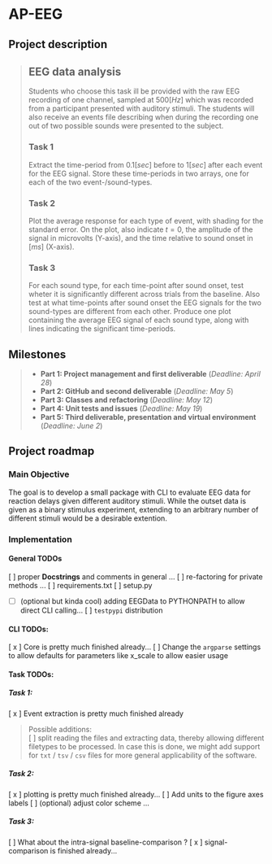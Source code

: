 # AP-EEG

## Project description
> ## EEG data analysis
> Students who choose this task ill be provided with the raw EEG recording of one channel, sampled at $500 [Hz]$ which was recorded from a participant presented with auditory stimuli. The students will also receive an events file describing when during the recording one out of two possible sounds were presented to the subject.
> ### Task 1
> Extract the time-period from $0.1 [sec]$ before to $1 [sec]$ after each event for the EEG signal. Store these time-periods in two arrays, one for each of the two event-/sound-types.
> ### Task 2
> Plot the average response for each type of event, with shading for the standard error. On the plot, also indicate $t=0$, the amplitude of the signal in microvolts (Y-axis), and the time relative to sound onset in $[ms]$ (X-axis).
> ### Task 3
> For each sound type, for each time-point after sound onset, test wheter it is significantly different across trials from the baseline. Also test at what time-points after sound onset the EEG signals for the two sound-types are different from each other. Produce one plot containing the average EEG signal of each sound type, along with lines indicating the significant time-periods.

## Milestones
> - **Part 1: Project management and first deliverable** (*Deadline: April 28*)
> - **Part 2: GitHub and second deliverable** (*Deadline: May 5*)
> - **Part 3: Classes and refactoring** (*Deadline: May 12*)
> - **Part 4: Unit tests and issues** (*Deadline: May 19*)
> - **Part 5: Third deliverable, presentation and virtual environment** (*Deadline: June 2*)

## Project roadmap

### Main Objective
The goal is to develop a small package with CLI to evaluate EEG data for reaction delays given different auditory stimuli.
While the outset data is given as a binary stimulus experiment, extending to an arbitrary number of different stimuli would be 
a desirable extention. 


### Implementation

#### General TODOs 
[ ] proper **Docstrings** and comments in general ...
[ ] re-factoring for private methods ... 
[ ] requirements.txt
[ ] setup.py 
- [ ] (optional but kinda cool) adding EEGData to PYTHONPATH to allow direct CLI calling...
[ ] `testpypi` distribution

#### CLI TODOs:
[ x ] Core is pretty much finished already...
[ ] Change the `argparse` settings to allow defaults for parameters like x_scale to allow easier usage

#### Task TODOs:
##### Task 1: 
[ x ] Event extraction is pretty much finished already 
> Possible additions: <br>
> [ ] split reading the files and extracting data, thereby allowing different filetypes to be processed. In case this is done, we might add support for `txt` / `tsv` / `csv` files for more general applicability of the software. 


##### Task 2: 
[ x ] plotting is pretty much finished already...
[ ] Add units to the figure axes labels
[ ] (optional) adjust color scheme ...

##### Task 3: 
[ ] What about the intra-signal baseline-comparison ? 
[ x ] signal-comparison is finished already...
